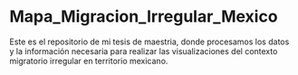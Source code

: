 # Mapa_Migracion_Irregular_Mexico
Este es el repositorio de mi tesis de maestria, donde procesamos los datos y la información necesaria para realizar las visualizaciones del contexto migratorio irregular en territorio mexicano.
